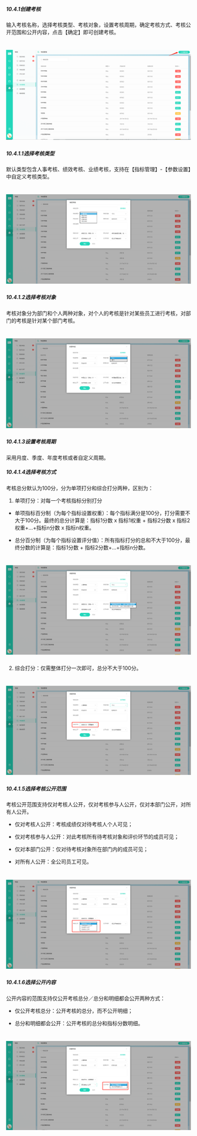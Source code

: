 ##### 10.4.1创建考核

输入考核名称，选择考核类型、考核对象，设置考核周期，确定考核方式、考核公开范围和公开内容，点击【确定】即可创建考核。

# ![](/assets/10.4.1创建考核.png)

##### 10.4.1.1选择考核类型

默认类型包含人事考核、绩效考核、业绩考核，支持在【指标管理】-【参数设置】中自定义考核类型。

# ![](/assets/10.4.1.1选择考核类型.png)

##### 10.4.1.2选择考核对象

考核对象分为部门和个人两种对象，对个人的考核是针对某些员工进行考核，对部门的考核是针对某个部门考核。

# ![](/assets/10.4.1.2选择考核对象.png)

##### 10.4.1.3设置考核周期

采用月度、季度、年度考核或者自定义周期。

##### 10.4.1.4选择考核方式

考核总分默认为100分，分为单项打分和综合打分两种，区别为：

1) 单项打分：对每一个考核指标分别打分

* 单项指标百分制（为每个指标设置权重）：每个指标满分是100分，打分需要不大于100分。最终的总分计算是：指标1分数 x 指标1权重 + 指标2分数 x  指标2权重+…+指标n分数 x 指标n权重。

* 总分百分制（为每个指标设置评分值）：所有指标打分的总和不大于100分，最终分数的计算是：指标1分数 + 指标2分数+…+指标n分数。

# ![](/assets/10.4.1.4选择考核方式.png)

2) 综合打分：仅需整体打分一次即可，总分不大于100分。
 
 # ![](/assets/10.4.1.5综合打分.png)

##### 10.4.1.5选择考核公开范围

考核公开范围支持仅对考核人公开，仅对考核参与人公开，仅对本部门公开，对所有人公开。

* 仅对考核人公开：考核成绩仅对待考核人个人可见；

* 仅对考核参与人公开：对此考核所有待考核对象和评价环节的成员可见；

* 仅对本部门公开：仅对待考核对象所在部门内的成员可见；

* 对所有人公开：全公司员工可见。

# ![](/assets/10.4.1.5考核公开.png)

##### 10.4.1.6选择公开内容

公开内容的范围支持仅公开考核总分／总分和明细都会公开两种方式：

* 仅公开考核总分：公开考核的总分，而不公开明细；

* 总分和明细都会公开：公开考核的总分和指标分数明细。

# ![](/assets/10.4.1.6考核内容公开.png)


 
 